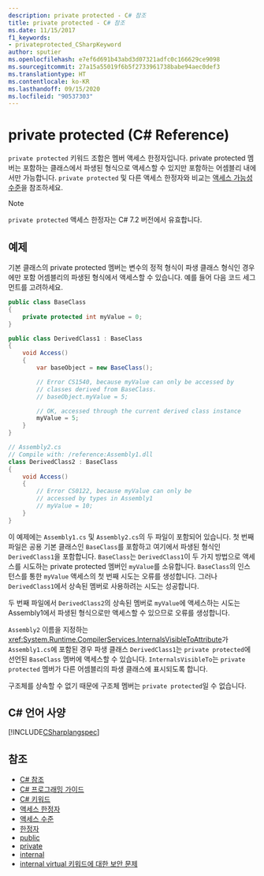 ```yaml
---
description: private protected - C# 참조
title: private protected - C# 참조
ms.date: 11/15/2017
f1_keywords:
- privateprotected_CSharpKeyword
author: sputier
ms.openlocfilehash: e7ef6d691b43abd3d07321adfc0c166629ce9098
ms.sourcegitcommit: 27a15a55019f6b5f2733961738babe94aec0def3
ms.translationtype: HT
ms.contentlocale: ko-KR
ms.lasthandoff: 09/15/2020
ms.locfileid: "90537303"
---
```

# <a name="private-protected-c-reference"></a>private protected (C# Reference)

`private protected` 키워드 조합은 멤버 액세스 한정자입니다. private protected 멤버는 포함하는 클래스에서 파생된 형식으로 액세스할 수 있지만 포함하는 어셈블리 내에서만 가능합니다. `private protected` 및 다른 액세스 한정자와 비교는 [액세스 가능성 수준](accessibility-levels.md)을 참조하세요.

> [!NOTE]
> `private protected` 액세스 한정자는 C# 7.2 버전에서 유효합니다.

## <a name="example"></a>예제

기본 클래스의 private protected 멤버는 변수의 정적 형식이 파생 클래스 형식인 경우에만 포함 어셈블리의 파생된 형식에서 액세스할 수 있습니다. 예를 들어 다음 코드 세그먼트를 고려하세요.

```csharp
public class BaseClass
{
    private protected int myValue = 0;
}

public class DerivedClass1 : BaseClass
{
    void Access()
    {
        var baseObject = new BaseClass();

        // Error CS1540, because myValue can only be accessed by
        // classes derived from BaseClass.
        // baseObject.myValue = 5;

        // OK, accessed through the current derived class instance
        myValue = 5;
    }
}
```

```csharp
// Assembly2.cs
// Compile with: /reference:Assembly1.dll
class DerivedClass2 : BaseClass
{
    void Access()
    {
        // Error CS0122, because myValue can only be
        // accessed by types in Assembly1
        // myValue = 10;
    }
}
```

이 예제에는 `Assembly1.cs` 및 `Assembly2.cs`의 두 파일이 포함되어 있습니다.
첫 번째 파일은 공용 기본 클래스인 `BaseClass`를 포함하고 여기에서 파생된 형식인 `DerivedClass1`을 포함합니다. `BaseClass`는 `DerivedClass1`이 두 가지 방법으로 액세스를 시도하는 private protected 멤버인 `myValue`를 소유합니다. `BaseClass`의 인스턴스를 통한 `myValue` 액세스의 첫 번째 시도는 오류를 생성합니다. 그러나 `DerivedClass1`에서 상속된 멤버로 사용하려는 시도는 성공합니다.

두 번째 파일에서 `DerivedClass2`의 상속된 멤버로 `myValue`에 액세스하는 시도는 Assembly1에서 파생된 형식으로만 액세스할 수 있으므로 오류를 생성합니다.

`Assembly2` 이름을 지정하는 <xref:System.Runtime.CompilerServices.InternalsVisibleToAttribute>가 `Assembly1.cs`에 포함된 경우 파생 클래스 `DerivedClass1`는 `private protected`에 선언된 `BaseClass` 멤버에 액세스할 수 있습니다. `InternalsVisibleTo`는 `private protected` 멤버가 다른 어셈블리의 파생 클래스에 표시되도록 합니다.

구조체를 상속할 수 없기 때문에 구조체 멤버는 `private protected`일 수 없습니다.

## <a name="c-language-specification"></a>C# 언어 사양

[!INCLUDE[CSharplangspec](~/includes/csharplangspec-md.md)]

## <a name="see-also"></a>참조

- [C# 참조](../index.md)
- [C# 프로그래밍 가이드](../../programming-guide/index.md)
- [C# 키워드](index.md)
- [액세스 한정자](access-modifiers.md)
- [액세스 수준](accessibility-levels.md)
- [한정자](index.md)
- [public](public.md)
- [private](private.md)
- [internal](internal.md)
- [internal virtual 키워드에 대한 보안 문제](/previous-versions/dotnet/netframework-4.0/heyd8kky(v=vs.100))
